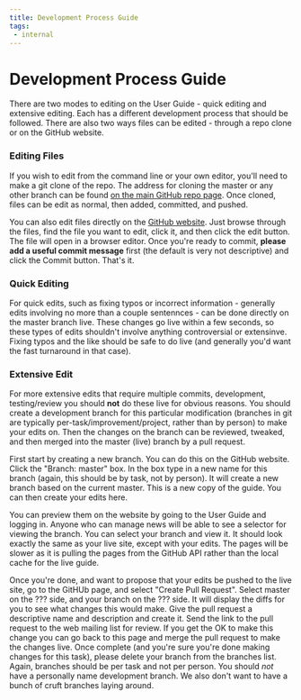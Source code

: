 ```yaml
---
title: Development Process Guide
tags:
 - internal
---
```


# Development Process Guide

There are two modes to editing on the User Guide - quick editing and extensive editing. Each has a different development process that should be followed. There are also two ways files can be edited - through a repo clone or on the GitHub website.

### Editing Files

If you wish to edit from the command line or your own editor, you'll need to make a git clone of the repo. The address for cloning the master or any other branch can be found [on the main GitHub repo page](https://github.rcac.purdue.edu/RCAC-Staff/KB). Once cloned, files can be edit as normal, then added, committed, and pushed. 

You can also edit files directly on the [GitHub website](https://github.rcac.purdue.edu/RCAC-Staff/KB). Just browse through the files, find the file you want to edit, click it, and then click the edit button. The file will open in a browser editor. Once you're ready to commit, **please add a useful commit message** first (the default is very not descriptive) and click the Commit button. That's it.

### Quick Editing

For quick edits, such as fixing typos or incorrect information - generally edits involving no more than a couple sentennces - can be done directly on the master branch live. These changes go live within a few seconds, so these types of edits shouldn't involve anything controversial or extensinve. Fixing typos and the like should be safe to do live (and generally you'd want the fast turnaround in that case).

### Extensive Edit

For more extensive edits that require multiple commits, development, testing/review you should **not** do these live for obvious reasons. You should create a development branch for this particular modification (branches in git are typically per-task/improvement/project, rather than by person) to make your edits on. Then the changes on the branch can be reviewed, tweaked, and then merged into the master (live) branch by a pull request.

First start by creating a new branch. You can do this on the GitHub website. Click the "Branch: master" box. In the box type in a new name for this branch (again, this should be by task, not by person). It will create a new branch based on the current master. This is a new copy of the guide. You can then create your edits here. 

You can preview them on the website by going to the User Guide and logging in. Anyone who can manage news will be able to see a selector for viewing the branch. You can select your branch and view it. It should look exactly the same as your live site, except with your edits. The pages will be slower as it is pulling the pages from the GitHub API rather than the local cache for the live guide.

Once you're done, and want to propose that your edits be pushed to the live site, go to the GitHUb page, and select "Create Pull Request". Select master on the ??? side, and your branch on the ??? side. It will display the diffs for you to see what changes this would make. Give the pull request a descriptive name and description and create it. Send the link to the pull request to the web mailing list for review. If you get the OK to make this change you can go back to this page and merge the pull request to make the changes live. Once complete (and you're sure you're done making changes for this task), please delete your branch from the branches list. Again, branches should be per task and not per person. You should *not* have a personally name development branch. We also don't want to have a bunch of cruft branches laying around.
